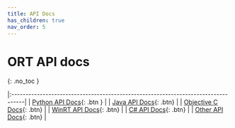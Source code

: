 ```yaml
---
title: API Docs
has_children: true
nav_order: 5
---
```

# ORT API docs
{: .no_toc }

|:----------------------------------------------------------------------------------|
| <span class="fs-5"> [Python API Docs](./python/api_summary.html){: .btn } </span>  | 
| <span class="fs-5"> [Java API Docs](./java/index.html){: .btn} </span>   | 
| <span class="fs-5"> [Objective C Docs](./objectivec/index.html){: .btn} </span> |
| <span class="fs-5"> [WinRT API Docs](https://docs.microsoft.com/windows/ai/windows-ml/api-reference){: .btn} </span>|
| <span class="fs-5"> [C# API Docs](./csharp-api){: .btn} </span>|
| <span class="fs-5"> [Other API Docs](./other-apis){: .btn} </span>|